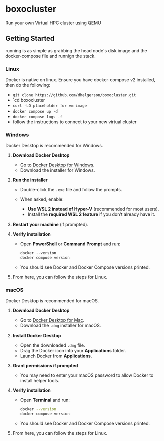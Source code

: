 # boxocluster

Run your own Virtual HPC cluster using QEMU

## Getting Started

running is as simple as grabbing the head node's disk image and the docker-compose file and runnign the stack.

### Linux

Docker is native on linux. Ensure you have docker-compose v2 installed, then do the following:

- `git clone https://github.com/dhelgerson/boxocluster.git`
- `cd boxocluster
- `curl -LO placeholder for vm image`
- `docker compose up -d`
- `docker compose logs -f`
- follow the instructions to connect to your new virtual cluster

### Windows

Docker Desktop is recommended for Windows.

1. **Download Docker Desktop**

   * Go to [Docker Desktop for Windows](https://www.docker.com/products/docker-desktop/).
   * Download the installer for Windows.

2. **Run the installer**

   * Double-click the `.exe` file and follow the prompts.
   * When asked, enable:

     * **Use WSL 2 instead of Hyper-V** (recommended for most users).
     * Install the **required WSL 2 feature** if you don’t already have it.

3. **Restart your machine** (if prompted).

4. **Verify installation**

   * Open **PowerShell** or **Command Prompt** and run:

     ```powershell
     docker --version
     docker compose version
     ```
   * You should see Docker and Docker Compose versions printed.

5. From here, you can follow the steps for Linux.

### macOS

Docker Desktop is recommended for macOS.

1. **Download Docker Desktop**

   * Go to [Docker Desktop for Mac](https://www.docker.com/products/docker-desktop/).
   * Download the `.dmg` installer for macOS.

2. **Install Docker Desktop**

   * Open the downloaded `.dmg` file.
   * Drag the Docker icon into your **Applications** folder.
   * Launch Docker from **Applications**.

3. **Grant permissions if prompted**

   * You may need to enter your macOS password to allow Docker to install helper tools.

4. **Verify installation**

   * Open **Terminal** and run:

     ```bash
     docker --version
     docker compose version
     ```
   * You should see Docker and Docker Compose versions printed.

5. From here, you can follow the steps for Linux.
